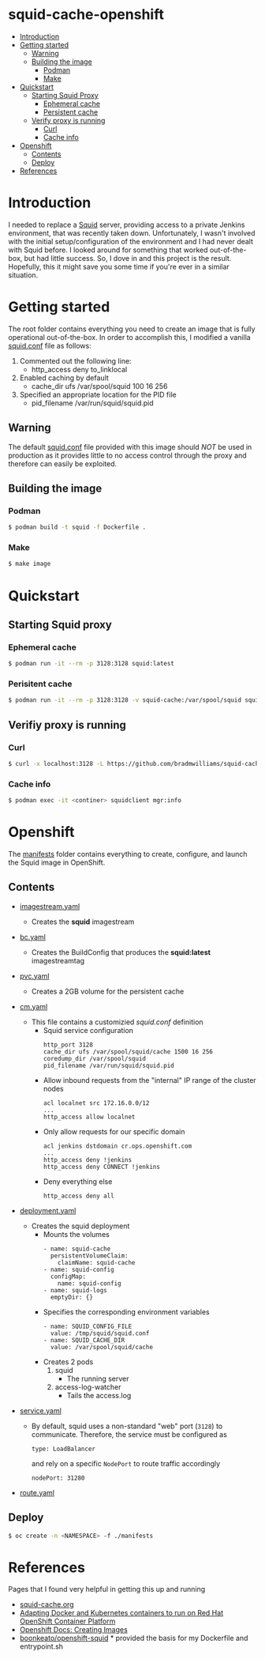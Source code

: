 # squid-cache-openshift

- [Introduction](#introduction)
- [Getting started](#getting-started)
  - [Warning](#warning)
  - [Building the image](#building-the-image)
    - [Podman](#podman)
    - [Make](#make)
- [Quickstart](#quickstart)
  - [Starting Squid Proxy](#starting-squid-proxy)
    - [Ephemeral cache](#ephemeral-cache)
    - [Persistent cache](#persistent-cache)
  - [Verify proxy is running](#verify-proxy-is-running)
    - [Curl](#curl)
    - [Cache info](#cache-info)
- [Openshift](#openshift)
	- [Contents](#contents)
	- [Deploy](#deploy)
- [References](#references)

# Introduction

I needed to replace a [Squid](http://www.squid-cache.org/) server, providing access to a private Jenkins environment, that was recently taken down.  Unfortunately, I wasn't involved with the initial setup/configuration of the environment and I had never dealt with Squid before.  I looked around for something that worked out-of-the-box, but had little success.  So, I dove in and this project is the result.  Hopefully, this it might save you some time if you're ever in a similar situation.

# Getting started

The root folder contains everything you need to create an image that is fully operational out-of-the-box.  In order to accomplish this, I modified a vanilla [squid.conf](squid.conf) file as follows:

  1.  Commented out the following line:
	  - http_access deny to_linklocal
  2.  Enabled caching by default
	  - cache_dir ufs /var/spool/squid 100 16 256
  3.  Specified an appropriate location for the PID file
	  - pid_filename /var/run/squid/squid.pid

## Warning
The default [squid.conf](squid.conf) file provided with this image should *NOT* be used in production as it provides little to no access control through the proxy and therefore can easily be exploited.

## Building the image

### Podman
```bash
$ podman build -t squid -f Dockerfile .
```

### Make
```bash
$ make image
```

# Quickstart

## Starting Squid proxy

### Ephemeral cache
```bash
$ podman run -it --rm -p 3128:3128 squid:latest
```

### Perisitent cache
```bash
$ podman run -it --rm -p 3128:3128 -v squid-cache:/var/spool/squid squid:latest
```

## Verifiy proxy is running
### Curl
```bash
$ curl -x localhost:3128 -L https://github.com/bradmwilliams/squid-cache-openshift
```

### Cache info
```bash
$ podman exec -it <continer> squidclient mgr:info
```

# Openshift
The [manifests](./manifests/) folder contains everything to create, configure, and launch the Squid image in OpenShift.

## Contents

  * [imagestream.yaml](./manifests/imagestream.yaml)
	  - Creates the **squid** imagestream
  * [bc.yaml](./manifests/bc.yaml)
	  - Creates the BuildConfig that produces the **squid:latest** imagestreamtag
  * [pvc.yaml](./manifests/pvc.yaml)
	  - Creates a 2GB volume for the persistent cache
  * [cm.yaml](./manifests/cm.yaml)
	  - This file contains a customizied *squid.conf* definition
		  + Squid service configuration
		    ```
		    http_port 3128
		    cache_dir ufs /var/spool/squid/cache 1500 16 256 
		    coredump_dir /var/spool/squid
		    pid_filename /var/run/squid/squid.pid
		    ```
		  + Allow inbound requests from the "internal" IP range of the cluster nodes
			```
			acl localnet src 172.16.0.0/12
			...
			http_access allow localnet
			```
          + Only allow requests for our specific domain
            ```
            acl jenkins dstdomain cr.ops.openshift.com
            ...
            http_access deny !jenkins
            http_access deny CONNECT !jenkins
            ```
          + Deny everything else
            ```
            http_access deny all
            ```
  * [deployment.yaml](./manifests/deployment.yaml)
	  - Creates the squid deployment
		  + Mounts the volumes
		    ```
            - name: squid-cache
		      persistentVolumeClaim:
	            claimName: squid-cache
	        - name: squid-config  
              configMap:
                name: squid-config
            - name: squid-logs
              emptyDir: {}
		    ```
		  + Specifies the corresponding environment variables
		    ```
            - name: SQUID_CONFIG_FILE
              value: /tmp/squid/squid.conf
            - name: SQUID_CACHE_DIR
              value: /var/spool/squid/cache
		    ``` 
		  + Creates 2 pods
		    1. squid
			    - The running server
		    2. access-log-watcher
			    - Tails the access.log

  * [service.yaml](./manifests/service.yaml)
	  - By default, squid uses a non-standard "web" port (`3128`) to communicate.  Therefore, the service must be configured as
	    ```
	    type: LoadBalancer
	    ```
        and rely on a specific `NodePort` to route traffic accordingly
        ```
        nodePort: 31280
        ```

  * [route.yaml](./manifests/route.yaml)

## Deploy
```bash
$ oc create -n <NAMESPACE> -f ./manifests 
```

# References
Pages that I found very helpful in getting this up and running
* [squid-cache.org](http://www.squid-cache.org/)
* [Adapting Docker and Kubernetes containers to run on Red Hat OpenShift Container Platform](https://developers.redhat.com/blog/2020/10/26/adapting-docker-and-kubernetes-containers-to-run-on-red-hat-openshift-container-platform#)
* [Openshift Docs: Creating Images](https://docs.openshift.com/container-platform/4.13/openshift_images/create-images.html)
* [boonkeato/openshift-squid](https://github.com/boonkeato/openshift-squid) * provided the basis for my Dockerfile and entrypoint.sh
